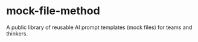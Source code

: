# mock-file-method
A public library of reusable AI prompt templates (mock files) for teams and thinkers.
